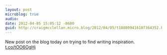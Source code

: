 ```yaml
---
layout: post
microblog: true
audio: 
date: 2012-04-05 15:05:12 -0600
guid: http://craigmcclellan.micro.blog/2012/04/05/t188009416107364352.html
---
```

New post on the blog today on trying to find writing inspiration. [t.co/tOO6OgHj](http://t.co/tOO6OgHj)
